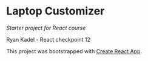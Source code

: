 # Laptop Customizer
_Starter project for React course_

Ryan Kadel - React checkpoint 12

This project was bootstrapped with [Create React App](https://github.com/facebook/create-react-app).
